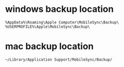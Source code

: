 # windows backup location

	%AppData%\Roaming\Apple Computer\MobileSync\Backup\
	%USERPROFILE%\Apple\MobileSync\Backup\

# mac backup location

	~/Library/Application Support/MobileSync/Backup/

